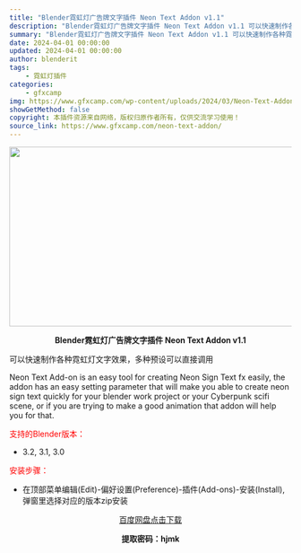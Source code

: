 ```yaml
---
title: "Blender霓虹灯广告牌文字插件 Neon Text Addon v1.1"
description: "Blender霓虹灯广告牌文字插件 Neon Text Addon v1.1 可以快速制作各种霓虹灯文字效果，多种预设可以直接调用 Neon Text Add-on is an easy tool f..."
summary: "Blender霓虹灯广告牌文字插件 Neon Text Addon v1.1 可以快速制作各种霓虹灯文字效果，多种预设可以直接调用 Neon Text Add-on is an easy tool f..."
date: 2024-04-01 00:00:00
updated: 2024-04-01 00:00:00
author: blenderit
tags: 
    - 霓虹灯插件
categories:
    - gfxcamp
img: https://www.gfxcamp.com/wp-content/uploads/2024/03/Neon-Text-Addon.jpg
showGetMethod: false
copyright: 本插件资源来自网络，版权归原作者所有，仅供交流学习使用！
source_link: https://www.gfxcamp.com/neon-text-addon/
---
```

<div><p><img decoding="async" class="aligncenter size-full wp-image-120259" src="https://www.gfxcamp.com/wp-content/uploads/2024/03/Neon-Text-Addon.jpg" data-src="https://www.gfxcamp.com/wp-content/uploads/2024/03/Neon-Text-Addon.jpg" alt="" width="640" height="320" data-srcset="https://www.gfxcamp.com/wp-content/uploads/2024/03/Neon-Text-Addon.jpg 640w, https://www.gfxcamp.com/wp-content/uploads/2024/03/Neon-Text-Addon-150x75.jpg 150w" data-sizes="(max-width: 640px) 100vw, 640px"></p><p style="text-align: center;"><strong>Blender霓虹灯广告牌文字插件 Neon Text Addon v1.1</strong></p><p>可以快速制作各种霓虹灯文字效果，多种预设可以直接调用</p><p>Neon Text Add-on is an easy tool for creating Neon Sign Text fx easily, the addon has an easy setting parameter that will make you able to create neon sign text quickly for your blender work project or your Cyberpunk scifi scene, or if you are trying to make a good animation that addon will help you for that.</p><p style="text-align: left;"><span style="color: #ff0000;">支持的Blender版本：</span></p><ul>
<li style="text-align: left;">3.2, 3.1, 3.0</li>
</ul><p><span style="color: #ff0000;">安装步骤：</span></p><ul>
<li>在顶部菜单编辑(Edit)-偏好设置(Preference)-插件(Add-ons)-安装(Install),弹窗里选择对应的版本zip安装</li>
</ul><p style="text-align: center;"><a class="maxbutton-3 maxbutton maxbutton-baidu" target="_blank" rel="noopener" href="https://pan.baidu.com/s/1Y6goKCnL0J2mgXYbjY4nbg?pwd=hjmk"><span class="mb-text">百度网盘点击下载</span></a></p><p style="text-align: center;"><strong>提取密码：hjmk</strong></p></div>